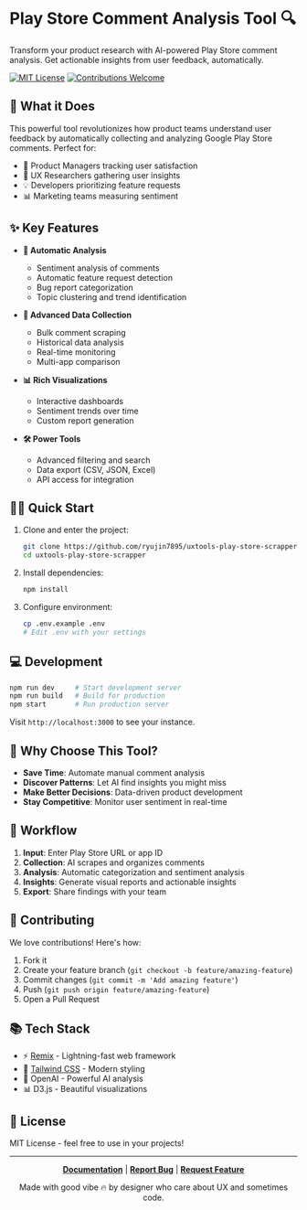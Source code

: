 # Play Store Comment Analysis Tool 🔍

Transform your product research with AI-powered Play Store comment analysis. Get actionable insights from user feedback, automatically.

[![MIT License](https://img.shields.io/badge/License-MIT-green.svg)](https://choosealicense.com/licenses/mit/)
[![Contributions Welcome](https://img.shields.io/badge/contributions-welcome-brightgreen.svg?style=flat)](https://github.com/ryujin7895/uxtools-play-store-scrapper/issues)

## 🚀 What it Does

This powerful tool revolutionizes how product teams understand user feedback by automatically collecting and analyzing Google Play Store comments. Perfect for:

- 📱 Product Managers tracking user satisfaction
- 🔬 UX Researchers gathering user insights
- 💡 Developers prioritizing feature requests
- 📊 Marketing teams measuring sentiment

## ✨ Key Features

- **🤖 Automatic Analysis**
  - Sentiment analysis of comments
  - Automatic feature request detection
  - Bug report categorization
  - Topic clustering and trend identification

- **💫 Advanced Data Collection**
  - Bulk comment scraping
  - Historical data analysis
  - Real-time monitoring
  - Multi-app comparison

- **📊 Rich Visualizations**
  - Interactive dashboards
  - Sentiment trends over time
  - Custom report generation

- **🛠 Power Tools**
  - Advanced filtering and search
  - Data export (CSV, JSON, Excel)
  - API access for integration

## 🏃‍♂️ Quick Start

1. Clone and enter the project:
   ```sh
   git clone https://github.com/ryujin7895/uxtools-play-store-scrapper.git
   cd uxtools-play-store-scrapper
   ```

2. Install dependencies:
   ```sh
   npm install
   ```

3. Configure environment:
   ```sh
   cp .env.example .env
   # Edit .env with your settings
   ```

## 💻 Development

```sh
npm run dev     # Start development server
npm run build   # Build for production
npm start       # Run production server
```

Visit `http://localhost:3000` to see your instance.

## 🌟 Why Choose This Tool?

- **Save Time**: Automate manual comment analysis
- **Discover Patterns**: Let AI find insights you might miss
- **Make Better Decisions**: Data-driven product development
- **Stay Competitive**: Monitor user sentiment in real-time

## 🔄 Workflow

1. **Input**: Enter Play Store URL or app ID
2. **Collection**: AI scrapes and organizes comments
3. **Analysis**: Automatic categorization and sentiment analysis
4. **Insights**: Generate visual reports and actionable insights
5. **Export**: Share findings with your team

## 🤝 Contributing

We love contributions! Here's how:

1. Fork it
2. Create your feature branch (`git checkout -b feature/amazing-feature`)
3. Commit changes (`git commit -m 'Add amazing feature'`)
4. Push (`git push origin feature/amazing-feature`)
5. Open a Pull Request

## 📚 Tech Stack

- ⚡️ [Remix](https://remix.run/) - Lightning-fast web framework
- 🎨 [Tailwind CSS](https://tailwindcss.com/) - Modern styling
- 🤖 OpenAI - Powerful AI analysis
- 📊 D3.js - Beautiful visualizations

## 📝 License

MIT License - feel free to use in your projects!

---

<div align="center">

**[Documentation](https://github.com/ryujin7895/uxtools-play-store-scrapper/wiki)** | 
**[Report Bug](https://github.com/ryujin7895/uxtools-play-store-scrapper/issues)** | 
**[Request Feature](https://github.com/ryujin7895/uxtools-play-store-scrapper/issues)**

Made with good vibe 🔥 by designer who care about UX and sometimes code. 

</div>
